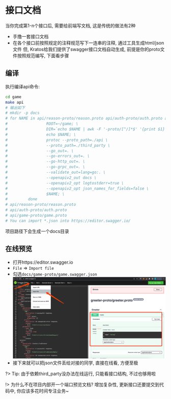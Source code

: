 # 接口文档

当你完成第1-n个接口后, 需要给前端写文档, 这是传统的做法有2种

- 手撸一套接口文档
- 在各个接口前按照规定的注释规范写下一连串的注释, 通过工具生成html/json文件
  但, Kratos给我们提供了swagger接口文档自动生成, 前提是你的proto文件按照规范编写, 下面看步骤

## 编译

执行编译api命令:

```bash
cd game
make api
# 输出如下
# mkdir -p docs
# for NAME in api/reason-proto/reason.proto api/auth-proto/auth.proto api/game-proto/game.proto; do \
#                 ROOT=~/game; \
#                 DIR=`echo $NAME | awk -F '-proto/[^/]*$' '{print $1}'`; \
#                 echo $NAME; \
#                 protoc --proto_path=./api \
#                 --proto_path=./third_party \
#                 --go_out=. \
#                 --go-errors_out=. \
#                 --go-http_out=. \
#                 --go-grpc_out=. \
#                 --validate_out=lang=go:. \
#                 --openapiv2_out docs \
#                 --openapiv2_opt logtostderr=true \
#                 --openapiv2_opt json_names_for_fields=false \
#                 $NAME; \
#         done
# api/reason-proto/reason.proto
# api/auth-proto/auth.proto
# api/game-proto/game.proto
# You can import *.json into https://editor.swagger.io/
```

项目路径下会生成一个docs目录

## 在线预览

- 打开https://editor.swagger.io
- `File` => `Import file`
- 勾选`docs/game-proto/game.swagger.json`
  ![Swagger Online](../_images/started.2.api-doc-1.png)
- 接下来就可以把json文件丢给对接的同学, 直接在线看, 方便至极

?> Tip: 由于依赖third_party没办法在线运行, 只能看接口结构, 不过也够用啦

!> 为什么不在项目内部开一个端口预览文档? 增加复杂性, 更新接口还要提交到代码中, 你应该多花时间专注业务~
